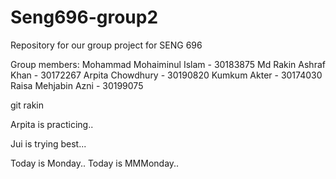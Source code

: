 # Seng696-group2
Repository for our group project for SENG 696

Group members:
Mohammad Mohaiminul Islam - 30183875
Md Rakin Ashraf Khan - 30172267
Arpita Chowdhury - 30190820
Kumkum Akter - 30174030
Raisa Mehjabin Azni - 30199075


git rakin

Arpita is practicing..

Jui is trying best...

Today is Monday..
Today is MMMonday..